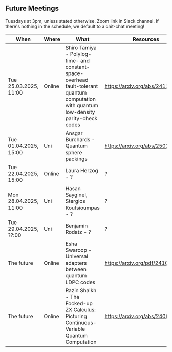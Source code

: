 ## Future Meetings

Tuesdays at 3pm, unless stated otherwise. Zoom link in Slack channel. If there's nothing in the schedule, we default to a chit-chat meeting!

| When                  | Where  | What                                                                                                                                    | Resources                        |
|-----------------------|--------|-----------------------------------------------------------------------------------------------------------------------------------------|----------------------------------|
| Tue 25.03.2025, 11:00 | Online | Shiro Tamiya - Polylog-time- and constant-space-overhead fault-tolerant quantum computation with quantum low-density parity-check codes | https://arxiv.org/abs/2411.03683 |
| Tue 01.04.2025, 15:00 | Uni    | Ansgar Burchards - Quantum sphere packings                                                                                              | https://arxiv.org/abs/2502.09514 |
| Tue 22.04.2025, 15:00 | Online | Laura Herzog - ?                                                                                                                        | ?                                |
| Mon 28.04.2025, 11:00 | Uni    | Hasan Sayginel, Stergios Koutsioumpas - ?                                                                                               | ?                                |
| Tue 29.04.2025, ??:00 | Uni    | Benjamin Rodatz - ?                                                                                                                     | ?                                |
| The future            | Online | Esha Swaroop - Universal adapters between quantum LDPC codes                                                                            | https://arxiv.org/pdf/2410.03628 |
| The future            | Online | Razin Shaikh - The Focked-up ZX Calculus: Picturing Continuous-Variable Quantum Computation                                             | https://arxiv.org/abs/2406.02905 |
